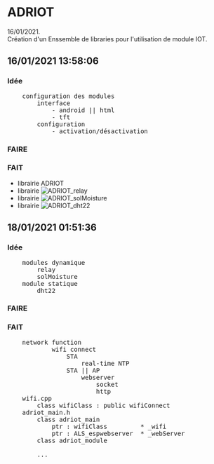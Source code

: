 # ADRIOT
16/01/2021.<br />
Création d'un Enssemble de libraries pour l'utilisation de module IOT.<br />

## 16/01/2021 13:58:06
### Idée
<pre>
    configuration des modules
        interface
            - android || html
            - tft 
        configuration
            - activation/désactivation
</pre>
### FAIRE
### FAIT
* librairie ADRIOT<br />
* librairie ![ADRIOT_relay](https://github.com/AdriLighting/ADRIOT_relay)<br />
* librairie ![ADRIOT_solMoisture](https://github.com/AdriLighting/ADRIOT_solMoisture)<br />
* librairie ![ADRIOT_dht22](https://github.com/AdriLighting/ADRIOT_dht22)<br />

## 18/01/2021 01:51:36
### Idée
<pre>
    modules dynamique
        relay
        solMoisture
    module statique
        dht22        
</pre>
### FAIRE
### FAIT
<pre>
    network function
            wifi connect 
                STA
                    real-time NTP 
                STA || AP
                    webserver
                        socket
                        http
    wifi.cpp
        class wifiClass : public wifiConnect
    adriot_main.h    
        class adriot_main
            ptr : wifiClass         * _wifi  
            ptr : ALS_espwebserver  * _webServer
        class adriot_module        

        ...
</pre>